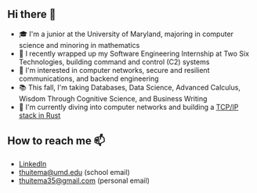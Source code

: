 ## Hi there 👋
- 🎓 I'm a junior at the University of Maryland, majoring in computer science and minoring in mathematics
- 💼 I recently wrapped up my Software Engineering Internship at Two Six Technologies, building command and control (C2) systems
- 🧐 I'm interested in computer networks, secure and resilient communications, and backend engineering
- 📚 This fall, I'm taking Databases, Data Science, Advanced Calculus, Wisdom Through Cognitive Science, and Business Writing
- 🔨 I'm currently diving into computer networks and building a [TCP/IP stack in Rust](https://github.com/THuitema/TCP-IP-Stack)

## How to reach me 📫
- [LinkedIn](https://www.linkedin.com/in/thomas-huitema/)
- thuitema@umd.edu (school email)
- thuitema35@gmail.com (personal email)
